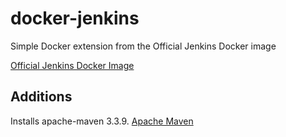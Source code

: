 # docker-jenkins
Simple Docker extension from the Official Jenkins Docker image

[Official Jenkins Docker Image](https://hub.docker.com/_/jenkins/)

## Additions
Installs apache-maven 3.3.9.
[Apache Maven](https://maven.apache.org/)
